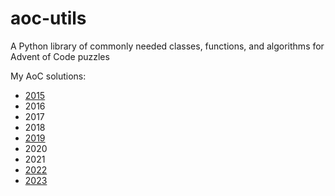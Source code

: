 # aoc-utils
A Python library of commonly needed classes, functions, and algorithms for Advent of Code puzzles

My AoC solutions:
* [2015](https://github.com/StarlitGhost/Advent-of-Code-2015)
* 2016
* 2017
* 2018
* [2019](https://github.com/StarlitGhost/Advent-of-Code-2019)
* 2020
* 2021
* [2022](https://github.com/StarlitGhost/Advent-of-Code-2022)
* [2023](https://github.com/StarlitGhost/Advent-of-Code-2023)

